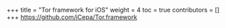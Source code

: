 +++
title = "Tor framework for iOS"
weight = 4
toc = true
contributors = []
+++
https://github.com/iCepa/Tor.framework